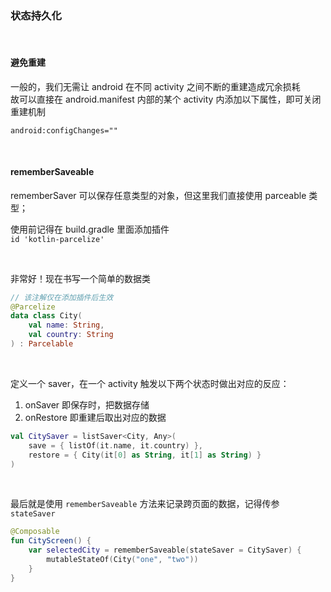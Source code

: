 ### 状态持久化

<br>

#### 避免重建

一般的，我们无需让 android 在不同 activity 之间不断的重建造成冗余损耗  
故可以直接在 android.manifest 内部的某个 activity 内添加以下属性，即可关闭重建机制

`android:configChanges=""`

<br>

#### rememberSaveable

rememberSaver 可以保存任意类型的对象，但这里我们直接使用 parceable 类型；

使用前记得在 build.gradle 里面添加插件  
`id 'kotlin-parcelize'`

<br>

非常好！现在书写一个简单的数据类

```kotlin
// 该注解仅在添加插件后生效
@Parcelize
data class City(
    val name: String,
    val country: String
) : Parcelable
```

<br>

定义一个 saver，在一个 activity 触发以下两个状态时做出对应的反应：

1. onSaver 即保存时，把数据存储
2. onRestore 即重建后取出对应的数据

```kotlin
val CitySaver = listSaver<City, Any>(
    save = { listOf(it.name, it.country) },
    restore = { City(it[0] as String, it[1] as String) }
)
```

<br>

最后就是使用 `rememberSaveable` 方法来记录跨页面的数据，记得传参 `stateSaver`

```kotlin
@Composable
fun CityScreen() {
    var selectedCity = rememberSaveable(stateSaver = CitySaver) {
        mutableStateOf(City("one", "two"))
    }
}
```

<br>

